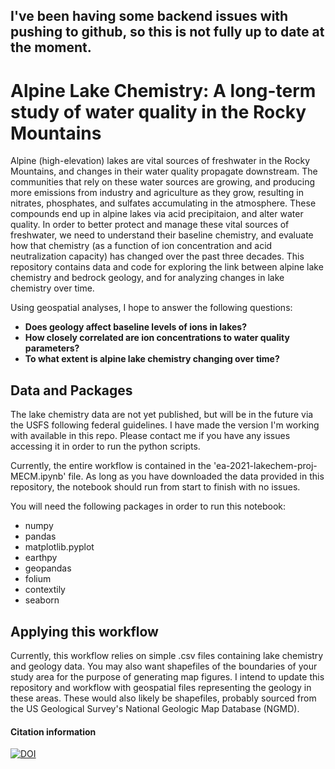 ## I've been having some backend issues with pushing to github, so this is not fully up to date at the moment.
# Alpine Lake Chemistry: A long-term study of water quality in the Rocky Mountains
Alpine (high-elevation) lakes are vital sources of freshwater in the Rocky Mountains, and changes in their water quality propagate downstream. The communities that rely on these water sources are growing, and producing more emissions from industry and agriculture as they grow, resulting in nitrates, phosphates, and sulfates accumulating in the atmosphere. These compounds end up in alpine lakes via acid precipitaion, and alter water quality. In order to better protect and manage these vital sources of freshwater, we need to understand their baseline chemistry, and evaluate how that chemistry (as a function of ion concentration and acid neutralization capacity) has changed over the past three decades. This repository contains data and code for exploring the link between alpine lake chemistry and bedrock geology, and for analyzing changes in lake chemistry over time.

Using geospatial analyses, I hope to answer the following questions:

* **Does geology affect baseline levels of ions in lakes?**
* **How closely correlated are ion concentrations to water quality parameters?**
* **To what extent is alpine lake chemistry changing over time?**

## Data and Packages
The lake chemistry data are not yet published, but will be in the future via the USFS following federal guidelines. I have made the version I'm working with available in this repo. Please contact me if you have any issues accessing it in order to run the python scripts.

Currently, the entire workflow is contained in the 'ea-2021-lakechem-proj-MECM.ipynb' file. As long as you have downloaded the data provided in this repository, the notebook should run from start to finish with no issues.

You will need the following packages in order to run this notebook:
* numpy
* pandas
* matplotlib.pyplot
* earthpy
* geopandas
* folium
* contextily
* seaborn

## Applying this workflow
Currently, this workflow relies on simple .csv files containing lake chemistry and geology data. You may also want shapefiles of the boundaries of your study area for the purpose of generating map figures. I intend to update this repository and workflow with geospatial files representing the geology in these areas. These would also likely be shapefiles, probably sourced from the US Geological Survey's National Geologic Map Database (NGMD).

#### Citation information
[![DOI](https://zenodo.org/badge/368690878.svg)](https://zenodo.org/badge/latestdoi/368690878)

